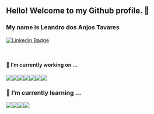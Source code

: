 ## Hello! Welcome to my Github profile. 🍻 
### My name is Leandro dos Anjos Tavares
[![Linkedin Badge](https://img.shields.io/badge/-leandroatavares-blue?style=flat-square&logo=Linkedin&logoColor=white&link=https://www.linkedin.com/in/leandroatavares/)](https://www.linkedin.com/in/leandroatavares/)

<br />

 #### 🔭 I’m currently working on ... 
<div style="display: flex;">
  <img src="https://img.shields.io/badge/javascript%20-%23f7e01b.svg?&style=for-the-badge&logo=javascript&logoColor=black" />
  <img src="https://img.shields.io/badge/angular%20-%23f7e01b.svg?&style=for-the-badge&logo=angular&logoColor=black" />
  <img src="https://img.shields.io/badge/html5%20-%23f7e01b.svg?&style=for-the-badge&logo=html5&logoColor=black" />
  <img src="https://img.shields.io/badge/css3%20-%23f7e01b.svg?&style=for-the-badge&logo=css3&logoColor=black" />
  <img src="https://img.shields.io/badge/typescript%20-%23f7e01b.svg?&style=for-the-badge&logo=typescript&logoColor=black" />
  <img src="https://img.shields.io/badge/java%20-%23e51c20.svg?&style=for-the-badge&logo=java&logoColor=white" />
  <img src="https://img.shields.io/badge/spring%20-%23f7e01b.svg?&style=for-the-badge&logo=spring&logoColor=black" />
</div>

### 🌱 I’m currently learning ... 
<div style="display: flex;">
  <img src="https://img.shields.io/badge/react%20-%2300D9FF.svg?&style=for-the-badge&logo=react&logoColor=white" />
  <img src="https://img.shields.io/badge/nextjs%20-%2300D9FF.svg?&style=for-the-badge&logo=nextjs&logoColor=white" />
  <img src="https://img.shields.io/badge/express%20-%2300D9FF.svg?&style=for-the-badge&logo=express&logoColor=white" />
  <img src="https://img.shields.io/badge/nodejs%20-%2300D9FF.svg?&style=for-the-badge&logo=nodejs&logoColor=white" />
</div>


<!--
**leandroatavares/leandroatavares** is a ✨ _special_ ✨ repository because its `README.md` (this file) appears on your GitHub profile.

Here are some ideas to get you started:

- I’m currently working on ...
- 🌱 I’m currently learning ...
- 👯 I’m looking to collaborate on ...
- 🤔 I’m looking for help with ...
- 💬 Ask me about ...
- 📫 How to reach me: ...
- 😄 Pronouns: ...
- ⚡ Fun fact: ...
-->

